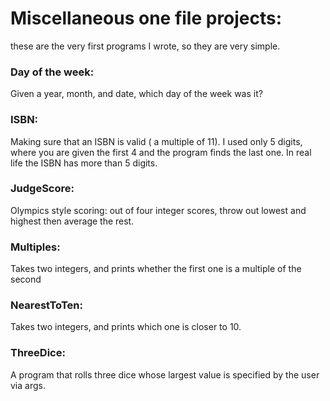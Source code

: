 # Miscellaneous one file projects:
these are the very first programs I wrote, so they are very simple.

### Day of the week:
Given a year, month, and date, which day of the week was it?

### ISBN:
Making sure that an ISBN is valid ( a multiple of 11). I used only 5 digits, where you are given the first 4 and the program finds the last one. In real life the ISBN has more than 5 digits.

### JudgeScore: 
Olympics style scoring: out of four integer scores, throw out lowest and highest then average the rest.

### Multiples:
Takes two integers, and prints whether the first one is a multiple of the second

### NearestToTen:
Takes two integers, and prints which one is closer to 10.

### ThreeDice:
A program that rolls three dice whose largest value is specified by the user via args.

